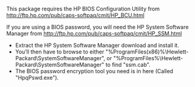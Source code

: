 This package requires the HP BIOS Configuration Utility from http://ftp.hp.com/pub/caps-softpaq/cmit/HP_BCU.html

If you are using a BIOS password, you will need the HP System Software Manager from http://ftp.hp.com/pub/caps-softpaq/cmit/HP_SSM.html

- Extract the HP System Software Manager download and install it.
- You’ll then have to browse to either "%ProgramFiles(x86)%\Hewlett-Packard\SystemSoftwareManager", or "%ProgramFiles%\Hewlett-Packard\SystemSoftwareManager" to find "ssm.cab".
- The BIOS password encryption tool you need is in here (Called "HpqPswd.exe").
